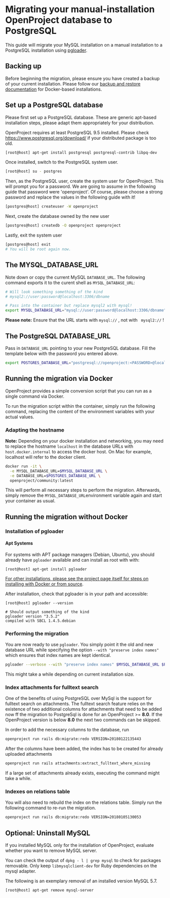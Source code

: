 # Migrating your manual-installation OpenProject database to PostgreSQL

This guide will migrate your MySQL installation on a manual installation to a PostgreSQL installation using [pgloader](https://github.com/dimitri/pgloader). 

## Backing up

Before beginning the migration, please ensure you have created a backup of your current installation. Please follow our [backup and restore documentation](https://www.openproject.org/operations/backup/backup-guide-manual-installation/) for Docker-based installations.



## Set up a PostgreSQL database

Please first set up a PostgreSQL database. These are generic apt-based installation steps, please adapt them appropriately for your distribution.

OpenProject requires at least PostgreSQL 9.5 installed. Please check <https://www.postgresql.org/download/> if your distributed package is too old.

```bash
[root@host] apt-get install postgresql postgresql-contrib libpq-dev
```

Once installed, switch to the PostgreSQL system user.

```bash
[root@host] su - postgres
```

Then, as the PostgreSQL user, create the system user for OpenProject. This will prompt you for a password. We are going to assume in the following guide that password were 'openproject'. Of course, please choose a strong password and replace the values in the following guide with it!

```bash
[postgres@host] createuser -W openproject
```

Next, create the database owned by the new user

```bash
[postgres@host] createdb -O openproject openproject
```

Lastly, exit the system user

```bash
[postgres@host] exit
# You will be root again now.
```



## The MYSQL_DATABASE_URL

Note down or copy the current MySQL `DATABASE_URL`. The following command exports it to the curent shell as `MYSQL_DATABASE_URL`:

```bash
# Will look something something of the kind
# mysql2://user:password@localhost:3306/dbname

# Pass into the container but replace mysql2 with mysql!
export MYSQL_DATABASE_URL="mysql://user:password@localhost:3306/dbname"
```



**Please note:** Ensure that the URL starts with `mysql://` , not with ` mysql2://` !



## The PostgreSQL DATABASE_URL

Pass in `DATABASE_URL` pointing to your new PostgreSQL database. Fill the template below with the password you entered above.

```bash
export POSTGRES_DATABASE_URL="postgresql://openproject:<PASSWORD>@localhost/openproject"
```

## Running the migration via Docker

OpenProject provides a simple conversion script that you can run as a single command via Docker.

To run the migration script within the container, simply run the following command, replacing the content of the environment variables with your actual values.


### Adapting the hostname

**Note:** Depending on your docker installation and networking, you may need to replace the hostname `localhost` in the database URLs
with `host.docker.internal` to access the docker host. On Mac for example, localhost will refer to the docker client.


```bash
docker run -it \
  -e MYSQL_DATABASE_URL=$MYSQL_DATABASE_URL \
  -e DATABASE_URL=$POSTGRES_DATABASE_URL \
  openproject/community:latest
```


This will perform all necessary steps to perform the migration. Afterwards, simply remove the `MYSQL_DATABASE_URL`environment variable again and start your container as usual.



## Running the migration without Docker

### Installation of pgloader



#### Apt Systems

For systems with APT package managers (Debian, Ubuntu), you should already have `pgloader` available and can install as root with with:

```
[root@host] apt-get install pgloader
```



[For other installations, please see the project page itself for steps on installing with Docker or from source](https://github.com/dimitri/pgloader#install).



After installation, check that pgloader is in your path and accessible:



```
[root@host] pgloader --version

# Should output something of the kind
pgloader version "3.5.2"
compiled with SBCL 1.4.5.debian
```


### Performing the migration

You are now ready to use `pgloader`. You simply point it the old and new database URL while specifying the option
`--with "preserve index names"` which ensures that index names are kept identical.

```bash
pgloader --verbose --with "preserve index names" $MYSQL_DATABASE_URL $POSTGRES_DATABASE_URL
```

This might take a while depending on current installation size.

### Index attachments for fulltext search

One of the benefits of using PostgreSQL over MySql is the support for fulltext search on attachments. The fulltext search feature relies on the existence of two additional columns for attachments that need to be added now ff the migration to PostgreSql is done for an OpenProject >= **8.0**. If the OpenProject version is below **8.0** the next two commands can be skipped.

In order to add the necessary columns to the database, run

```bash
openproject run rails db:migrate:redo VERSION=20180122135443
```

After the columns have been added, the index has to be created for already uploaded attachments

```bash
openproject run rails attachments:extract_fulltext_where_missing
```

If a large set of attachments already exists, executing the command might take a while.



### Indexes on relations table

You will also need to rebuild the index on the relations table. Simply run the following command
to re-run the migration.

```bash
openproject run rails db:migrate:redo VERSION=20180105130053
```



## Optional: Uninstall MySQL

If you installed MySQL only for the installation of OpenProject, evaluate whether you want to remove MySQL server.

You can check the output of `dpkg - l | grep mysql` to check for packages removable. Only keep `libmysqlclient-dev`  for Ruby dependencies on the mysql adapter.



The following is an exemplary removal of an installed version MySQL 5.7. 

```
[root@host] apt-get remove mysql-server
```

